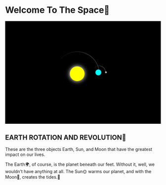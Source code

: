 # Welcome To The Space💫

![screenshot](./img/uni.png)


## EARTH ROTATION AND REVOLUTION🌌
These are the three objects Earth, Sun, and Moon that have the greatest impact on our lives.

The Earth🌍, of course, is the planet beneath our feet. Without it, well, we wouldn’t have anything at all. The Sun🌞 warms our planet, and with the Moon🌚, creates the tides.🤗



